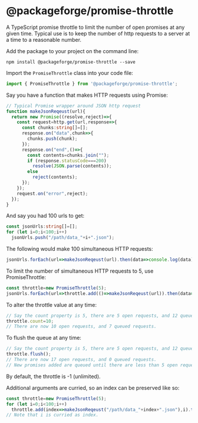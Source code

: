 # @packageforge/promise-throttle

A TypeScript promise throttle to limit the number of open promises at any given time. Typical use is to keep the number of http requests to a server at a time to a reasonable number.

Add the package to your project on the command line:
```
npm install @packageforge/promise-throttle --save
```

Import the `PromiseThrottle` class into your code file:
```typescript
import { PromiseThrottle } from '@packageforge/promise-throttle';
```

Say you have a function that makes HTTP requests using Promise:
```typescript
// Typical Promise wrapper around JSON http request
function makeJsonReqeust(url){
  return new Promise((resolve,reject)=>{
    const request=http.get(url,response=>{
      const chunks:string[]=[];
      response.on("data",chunk=>{
        chunks.push(chunk);
      });
      response.on("end",()=>{
        const contents=chunks.join("");
        if (response.statusCode===200)
          resolve(JSON.parse(contents));
        else
          reject(contents);
      });
    });
    request.on("error",reject);
  });
}
```

And say you had 100 urls to get:
```typescript
const jsonUrls:string[]=[];
for (let i=0;i<100;i++)
  jsonUrls.push("/path/data_"+i+".json");
```

The following would make 100 simultaneous HTTP requests:
```typescript
jsonUrls.forEach(url=>makeJsonReqeust(url).then(data=>console.log(data)));
```

To limit the number of simultaneous HTTP requests to 5, use PromiseThrottle:
```typescript
const throttle=new PromiseThrottle(5);
jsonUrls.forEach(url=>throttle.add(()=>makeJsonReqeust(url)).then(data=>console.log(data)));
```

To alter the throttle value at any time:
```typescript
// Say the count property is 5, there are 5 open requests, and 12 queued requests.
throttle.count=10;
// There are now 10 open requests, and 7 queued requests.
```

To flush the queue at any time:
```typescript
// Say the count property is 5, there are 5 open requests, and 12 queued requests.
throttle.flush();
// There are now 17 open requests, and 0 queued requests.
// New promises added are queued until there are less than 5 open requests.
```

By default, the throttle is -1 (unlimited).

Additional arguments are curried, so an index can be preserved like so:
```typescript
const throttle=new PromiseThrottle(5);
for (let i=0;i<100;i++)
  throttle.add(index=>makeJsonReqeust("/path/data_"+index+".json"),i).then(data=>console.log(data)));
// Note that i is curried as index.
```
